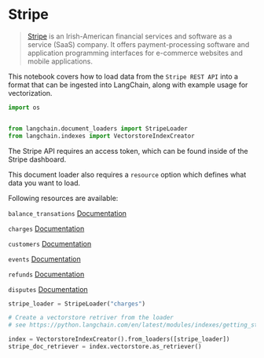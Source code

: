 # Stripe

>[Stripe](https://stripe.com/en-ca) is an Irish-American financial services and software as a service (SaaS) company. It offers payment-processing software and application programming interfaces for e-commerce websites and mobile applications.

This notebook covers how to load data from the `Stripe REST API` into a format that can be ingested into LangChain, along with example usage for vectorization.

<!-- WARNING: THIS FILE WAS AUTOGENERATED! DO NOT EDIT! Instead, edit the notebook w/the location & name as this file. -->


```python
import os


from langchain.document_loaders import StripeLoader
from langchain.indexes import VectorstoreIndexCreator
```

The Stripe API requires an access token, which can be found inside of the Stripe dashboard.

This document loader also requires a `resource` option which defines what data you want to load.

Following resources are available:

`balance_transations` [Documentation](https://stripe.com/docs/api/balance_transactions/list)

`charges` [Documentation](https://stripe.com/docs/api/charges/list)

`customers` [Documentation](https://stripe.com/docs/api/customers/list)

`events` [Documentation](https://stripe.com/docs/api/events/list)

`refunds` [Documentation](https://stripe.com/docs/api/refunds/list)

`disputes` [Documentation](https://stripe.com/docs/api/disputes/list)


```python
stripe_loader = StripeLoader("charges")
```


```python
# Create a vectorstore retriver from the loader
# see https://python.langchain.com/en/latest/modules/indexes/getting_started.html for more details

index = VectorstoreIndexCreator().from_loaders([stripe_loader])
stripe_doc_retriever = index.vectorstore.as_retriever()
```
